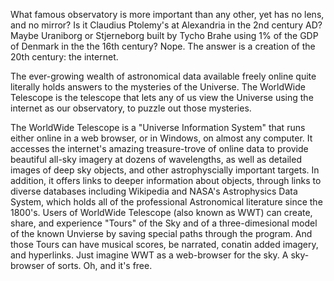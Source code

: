 What famous observatory is more important than any other, yet has no lens, and no mirror?  Is it Claudius Ptolemy's  at Alexandria in the 2nd century AD?  Maybe Uraniborg or Stjerneborg built by Tycho Brahe using 1% of the GDP of Denmark in the the 16th century?  Nope.  The answer is a creation of the 20th century: the internet. 

The ever-growing wealth of astronomical data available freely online quite literally holds answers to the mysteries of the Universe.  The WorldWide Telescope is the telescope that lets any of us view the Universe using the internet as our observatory, to puzzle out those mysteries. 

The WorldWide Telescope is a "Universe Information System" that runs either online in a web browser, or in Windows, on almost any computer.  It accesses the internet's amazing treasure-trove of online data to provide beautiful all-sky imagery at dozens of wavelengths, as well as detailed images of deep sky objects, and other astrophyscially important targets.   In addition, it offers links to deeper information about objects, through links to diverse databases including Wikipedia and NASA's Astrophysics Data System, which holds all of the professional Astronomical literature since the 1800's.  Users of WorldWide Telescope (also known as WWT) can create, share, and experience "Tours" of the Sky and of a three-dimesional model of the known Unvierse by saving special paths through the program.  And those Tours can have musical scores, be narrated, conatin added imagery, and hyperlinks.   Just imagine WWT as a web-browser for the sky.  A sky-browser of sorts.  Oh, and it's free.

